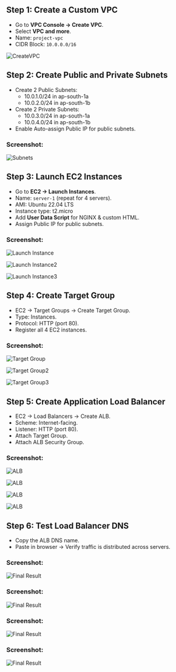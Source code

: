 ## Step 1: Create a Custom VPC
- Go to **VPC Console → Create VPC**.
- Select **VPC and more**.
- Name: `project-vpc`
- CIDR Block: `10.0.0.0/16`
  
![CreateVPC](screenshots/create-vpc.png)

## Step 2: Create Public and Private Subnets
- Create 2 Public Subnets:
  - 10.0.1.0/24 in ap-south-1a
  - 10.0.2.0/24 in ap-south-1b
- Create 2 Private Subnets:
  - 10.0.3.0/24 in ap-south-1a
  - 10.0.4.0/24 in ap-south-1b
- Enable Auto-assign Public IP for public subnets.

### Screenshot:
![Subnets](screenshots/subnets.png)


## Step 3: Launch EC2 Instances
- Go to **EC2 → Launch Instances**.
- Name: `server-1` (repeat for 4 servers).
- AMI: Ubuntu 22.04 LTS
- Instance type: t2.micro
- Add **User Data Script** for NGINX & custom HTML.
- Assign Public IP for public subnets.

### Screenshot:
![Launch Instance](screenshots/instance1.png)

![Launch Instance2](screenshots/instance2.png)

![Launch Instance3](screenshots/instance3.png)


## Step 4: Create Target Group
- EC2 → Target Groups → Create Target Group.
- Type: Instances.
- Protocol: HTTP (port 80).
- Register all 4 EC2 instances.

### Screenshot:
![Target Group](screenshots/target1.png)

![Target Group2](screenshots/target2.png)

![Target Group3](screenshots/target3.png)


## Step 5: Create Application Load Balancer
- EC2 → Load Balancers → Create ALB.
- Scheme: Internet-facing.
- Listener: HTTP (port 80).
- Attach Target Group.
- Attach ALB Security Group.

### Screenshot:
![ALB](screenshots/alb.png)

![ALB](screenshots/alb2.png)

![ALB](screenshots/alb4.png)

![ALB](screenshots/alb.png)

## Step 6: Test Load Balancer DNS
- Copy the ALB DNS name.
- Paste in browser → Verify traffic is distributed across servers.

### Screenshot:
![Final Result](screenshots/htm1.png)

### Screenshot:
![Final Result](screenshots/htm2.png)

### Screenshot:
![Final Result](screenshots/htm3.png)

### Screenshot:
![Final Result](screenshots/htm4.png)




  



